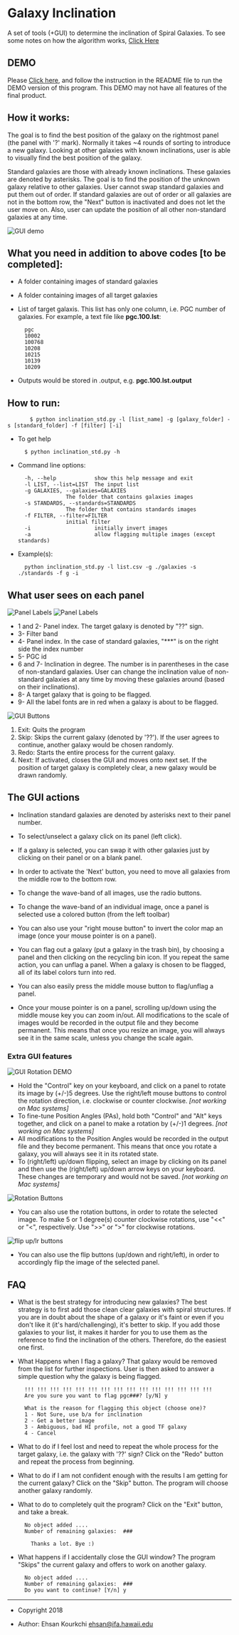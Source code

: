 # Galaxy Inclination

A set of tools (+GUI) to determine the inclination of Spiral Galaxies. To see some notes on how the algorithm works, [Click Here](https://github.com/ekourkchi/galaxy_inclination/files/1524526/galaxy_sorting.pdf)

## DEMO
Please [Click here](https://github.com/ekourkchi/galaxy_inclination/tree/master/DEMO), and follow the instruction in the README file to run the DEMO version of this program. This DEMO may not have all features of the final product. 

## How it works:
    
The goal is to find the best position of the galaxy on the rightmost panel (the panel with '?' mark). Normally it takes ~4 rounds of sorting to introduce a new galaxy. Looking at other galaxies with known inclinations, user is able to visually find the best position of the galaxy.
      
Standard galaxies are those with already known inclinations. These galaxies are denoted by asterisks. The goal is to find the position of the unknown galaxy relative to other galaxies. User cannot swap standard galaxies and put them out of order. If standard galaxies are out of order or all galaxies are not in the bottom row, the "Next" button is inactivated and does not let the user move on. Also, user can update the position of all other non-standard galaxies at any time. 

 ![GUI demo](https://user-images.githubusercontent.com/13570487/34751095-a0cbb3b2-f54e-11e7-99bb-e82764160319.png "GUI demo")
 
## What you need in addition to above codes [to be completed]:
    
   - A folder containing images of standard galaxies
   - A folder containing images of all target galaxies
   - List of target galaxis. This list has only one column, i.e. PGC number of galaxies. For example, a text file like **pgc.100.lst**:
           
           pgc
           10002   
           100768
           10208
           10215
           10139
           10209

   - Outputs would be stored in <input-list>.output, e.g. **pgc.100.lst.output**
   
## How to run:

           $ python inclination_std.py -l [list_name] -g [galaxy_folder] -s [standard_folder] -f [filter] [-i]

   - To get help
   
           $ python inclination_std.py -h
   
   - Command line options:
           
           -h, --help            show this help message and exit
           -l LIST, --list=LIST  The input list
           -g GALAXIES, --galaxies=GALAXIES
                        The folder that contains galaxies images
           -s STANDARDS, --standards=STANDARDS
                        The folder that contains standards images
           -f FILTER, --filter=FILTER
                        initial filter
           -i                    initially invert images
           -a                    allow flagging multiple images (except standards)

   - Example(s):
       
           python inclination_std.py -l list.csv -g ./galaxies -s ./standards -f g -i
           

## What user sees on each panel
 
 ![Panel Labels](https://user-images.githubusercontent.com/13570487/33522617-f9e62040-d794-11e7-82a8-f9a294169844.png "Panel Labels")
 ![Panel Labels](https://user-images.githubusercontent.com/13570487/33522626-21c0b544-d795-11e7-88b8-e74e599a054b.png "Panel Labels")

* 1 and 2- Panel index. The target galaxy is denoted by "??" sign. 
* 3- Filter band
* 4- Panel index. In the case of standard galaxies, "***" is on the right side the index number
* 5- PGC id 
* 6 and 7- Inclination in degree. The number is in parentheses in the case of non-standard galaxies. User can change the inclination value of non-standard galaxies at any time by moving these galaxies around (based on their inclinations).
* 8- A target galaxy that is going to be flagged.
* 9- All the label fonts are in red when a galaxy is about to be flagged.
 
 ![GUI Buttons](https://user-images.githubusercontent.com/13570487/33522891-5660f80c-d79c-11e7-89c7-0539f4d3c975.png "GUI Buttons")
 
1. Exit: Quits the program
2. Skip: Skips the current galaxy (denoted by '??'). If the user agrees to continue, another galaxy would be chosen randomly.
3. Redo: Starts the entire process for the current galaxy. 
4. Next: If activated, closes the GUI and moves onto next set. If the position of target galaxy is completely clear, a new galaxy would be drawn randomly.


## The GUI actions
 
   - Inclination standard galaxies are denoted by asterisks next to their panel number.
   - To select/unselect a galaxy click on its panel (left click).
   - If a galaxy is selected, you can swap it with other galaxies just by clicking on their panel or on a blank panel.
   - In order to activate the 'Next' button, you need to move all galaxies from the middle row to the bottom row.
   - To change the wave-band of all images, use the radio buttons.
   - To change the wave-band of an individual image, once a panel is selected use a colored button (from the left toolbar) 
   - You can also use your "right mouse button" to invert the color map an image (once your mouse pointer is on a panel).

   - You can flag out a galaxy (put a galaxy in the trash bin), by choosing a panel and then clicking on the recycling bin icon. If you repeat the same action, you can unflag a panel. When a galaxy is chosen to be flagged, all of its label colors turn into red.
   - You can also easily press the middle mouse button to flag/unflag a panel.
   - Once your mouse pointer is on a panel, scrolling up/down using the middle mouse key you can zoom in/out. All modifications to the scale of images would be recorded in the output file and they become permanent. This means that once you resize an image, you will always see it in the same scale, unless you change the scale again.
   
   ### Extra GUI features
   
   ![GUI Rotation DEMO](https://user-images.githubusercontent.com/13570487/33802665-2568c232-dd20-11e7-927e-e39c28e4a2bc.png "GUI Rotation DEMO")
   
   - Hold the "Control" key on your keyboard, and click on a panel to rotate its image by (+/-)5 degrees. Use the right/left mouse buttons to control the rotation direction, i.e. clockwise or counter clockwise. *[not working on Mac systems]*
   - To fine-tune Position Angles (PAs), hold both "Control" and "Alt" keys together, and click on a panel to make a rotation by (+/-)1 degrees. *[not working on Mac systems]*
   - All modifications to the Position Angles would be recorded in the output file and they become permanent. This means that once you rotate a galaxy, you will always see it in its rotated state. 
   - To (right/left) up/down flipping, select an image by clicking on its panel and then use the (right/left) up/down arrow keys on your keyboard. These changes are temporary and would not be saved. *[not working on Mac systems]*
   
   ![Rotation Buttons](https://user-images.githubusercontent.com/13570487/34551536-0cdc9542-f0bf-11e7-8da9-7e225c09b778.png "GUI rotation buttons")
   
   - You can also use the rotation buttons, in order to rotate the selected image. To make 5 or 1 degree(s) counter clockwise rotations, use "<<" or "<", respectively. Use ">>" or ">" for clockwise rotations.
   
   ![flip up/lr buttons](https://user-images.githubusercontent.com/13570487/34751101-b70a12b8-f54e-11e7-8c9e-f75758fcf3f9.png "flip up/lr buttons")
   - You can also use the flip buttons (up/down and right/left), in order to accordingly flip the image of the selected panel.


## FAQ
   
   - What is the best strategy for introducing new galaxies? The best strategy is to first add those clean clear galaxies with spiral structures. If you are in doubt about the shape of a galaxy or it's faint or even if you don't like it (it's hard/challenging), it's better to skip. If you add those galaxies to your list, it makes it harder for you to use them as the reference to find the inclination of the others. Therefore, do the easiest one first.
   
   - What Happens when I flag a galaxy? That galaxy would be removed from the list for further inspections. User is then asked to answer a simple question why the galaxy is being flagged. 
   
           !!! !!! !!! !!! !!! !!! !!! !!! !!! !!! !!! !!! !!! !!! !!!
           Are you sure you want to flag pgc###? [y/N] y

           What is the reason for flagging this object (choose one)?
           1 - Not Sure, use b/a for inclination
           2 - Get a better image
           3 - Ambiguous, bad HI profile, not a good TF galaxy
           4 - Cancel


   - What to do if I feel lost and need to repeat the whole process for the target galaxy, i.e. the galaxy with '??' sign? Click on the "Redo" button and repeat the process from beginning.
   
   - What to do if I am not confident enough with the results I am getting for the current galaxy? Click on the "Skip" button. The program will choose another galaxy randomly.
   
   - What to do to completely quit the program? Click on the "Exit" button, and take a break. 

           No object added ....
           Number of remaining galaxies:  ###

             Thanks a lot. Bye :)

   - What happens if I accidentally close the GUI window? The program "Skips" the current galaxy and offers to work on another galaxy.
           
           No object added ....
           Number of remaining galaxies:  ###
           Do you want to continue? [Y/n] y


- - - -
 * Copyright 2018

 * Author: Ehsan Kourkchi <ehsan@ifa.hawaii.edu>
